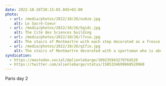 ```yaml
---
date: 2022-10-26T20:15:03.845+02:00
photo:
  - url: /media/photos/2022/10/26/ou6ze.jpg
    alt: Le Sacré-Coeur
  - url: /media/photos/2022/10/26/hgidc.jpg
    alt: The Cité des Sciences building
  - url: /media/photos/2022/10/26/l7vsa.jpg
    alt: The stairs of Montmartre with each step decorated as a fresco when viewed from the bottom
  - url: /media/photos/2022/10/26/q1fio.jpg
    alt: The stairs of Montmartre decorated with a sportsman who is about to run up them
syndication:
  - https://mastodon.social/@alienlebarge/109235943270764526
  - https://twitter.com/alienlebarge/status/1585334699668520960
---
```

Paris day 2
